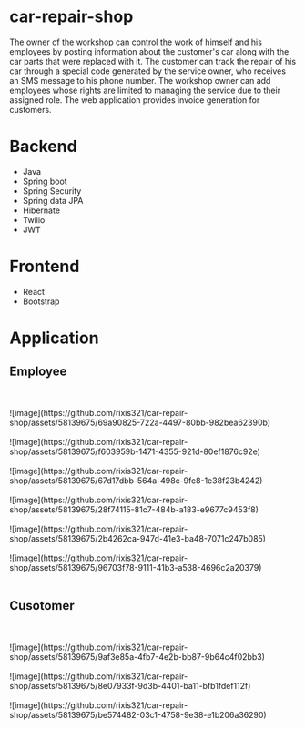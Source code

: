 # car-repair-shop
The owner of the workshop can control the work of himself and his employees by
posting information about the customer's car along with the car parts that were
replaced with it. The customer can track the repair of his car through a special
code generated by the service owner, who receives an SMS message to his
phone number. The workshop owner can add employees whose rights are
limited to managing the service due to their assigned role. The web application
provides invoice generation for customers.

# Backend
- Java
- Spring boot
- Spring Security
- Spring data JPA
- Hibernate
- Twilio
- JWT

# Frontend
- React
- Bootstrap

# Application
## Employee 
<br/>
<br/>
![image](https://github.com/rixis321/car-repair-shop/assets/58139675/69a90825-722a-4497-80bb-982bea62390b)
<br/>
<br/>
![image](https://github.com/rixis321/car-repair-shop/assets/58139675/f603959b-1471-4355-921d-80ef1876c92e)
<br/>
<br/>
![image](https://github.com/rixis321/car-repair-shop/assets/58139675/67d17dbb-564a-498c-9fc8-1e38f23b4242)
<br/>
<br/>
![image](https://github.com/rixis321/car-repair-shop/assets/58139675/28f74115-81c7-484b-a183-e9677c9453f8)
<br/>
<br/>
![image](https://github.com/rixis321/car-repair-shop/assets/58139675/2b4262ca-947d-41e3-ba48-7071c247b085)
<br/>
<br/>
![image](https://github.com/rixis321/car-repair-shop/assets/58139675/96703f78-9111-41b3-a538-4696c2a20379)
<br/>
<br/>

## Cusotomer 
<br/>
<br/>
![image](https://github.com/rixis321/car-repair-shop/assets/58139675/9af3e85a-4fb7-4e2b-bb87-9b64c4f02bb3)
<br/>
<br/>
![image](https://github.com/rixis321/car-repair-shop/assets/58139675/8e07933f-9d3b-4401-ba11-bfb1fdef112f)
<br/>
<br/>
![image](https://github.com/rixis321/car-repair-shop/assets/58139675/be574482-03c1-4758-9e38-e1b206a36290)
<br/>
